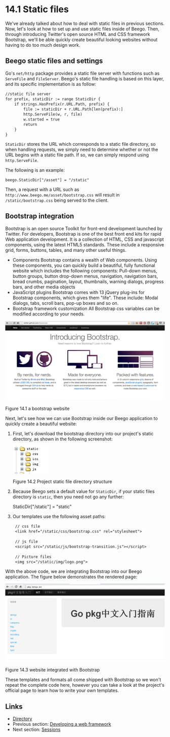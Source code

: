 # 14.1 Static files

We've already talked about how to deal with static files in previous sections. Now, let's look at how to set up and use static files inside of Beego. Then, through introducing Twitter's open source HTML and CSS framework Bootstrap, we'll be able quickly create beautiful looking websites without having to do too much design work.

## Beego static files and settings

Go's `net/http` package provides a static file server with functions such as `ServeFile` and `FileServer`. Beego's static file handling is based on this layer, and its specific implementation is as follow: 

	//static file server
	for prefix, staticDir := range StaticDir {
		if strings.HasPrefix(r.URL.Path, prefix) {
			file := staticDir + r.URL.Path[len(prefix):]
			http.ServeFile(w, r, file)
			w.started = true
			return
		}
	}

`StaticDir` stores the URL which corresponds to a static file directory, so when handling requests, we simply need to determine whether or not the URL begins with a static file path. If so, we can simply respond using `http.ServeFile`. 

The following is an example: 

	beego.StaticDir["/asset"] = "/static"

Then, a request with a URL such as `http://www.beego.me/asset/bootstrap.css` will result in `/static/bootstrap.css` being served to the client.

## Bootstrap integration

Bootstrap is an open source Toolkit for front-end development launched by Twitter. For developers, Bootstrap is one of the best front end kits for rapid Web application development. It is a collection of HTML, CSS and javascript components, using the latest HTML5 standards. These include a responsive grid, forms, buttons, tables, and many other useful things.

- Components
Bootstrap contains a wealth of Web components. Using these components, you can quickly build a beautiful, fully functional website which includes the following components:
Pull-down menus, button groups, button drop-down menus, navigation, navigation bars, bread crumbs, pagination, layout, thumbnails, warning dialogs, progress bars, and other media objects
- JavaScript plugins
Bootstrap comes with 13 jQuery plug-ins for Bootstrap components, which gives them "life". These include:
Modal dialogs, tabs, scroll bars, pop-up boxes and so on.
- Bootstrap framework customization
All Bootstrap css variables can be modified according to your needs.

![](images/14.1.bootstrap.png?raw=true)

Figure 14.1 a bootstrap website

Next, let's see how we can use Bootstrap inside our Beego application to quickly create a beautiful website:

1. First, let's download the bootstrap directory into our project's static directory, as shown in the following screenshot:

	![](images/14.1.bootstrap2.png?raw=true)
	
	Figure 14.2 Project static file directory structure

2. Because Beego sets a default value for `StaticDir`, if your static files directory is `static`, then you need not go any further:

	StaticDir["/static"] = "static"

3. Our templates use the following asset paths:

		// css file
		<link href="/static/css/bootstrap.css" rel="stylesheet">

		// js file
		<script src="/static/js/bootstrap-transition.js"></script>

		// Picture files
		<img src="/static/img/logo.png">

With the above code, we are integrating Bootstrap into our Beego application. The figure below demonstrates the rendered page:  

![](images/14.1.bootstrap3.png?raw=true)

Figure 14.3 website integrated with Bootstrap 

These templates and formats all come shipped with Bootstrap so we won't repeat the complete code here, however you can take a look at the project's official page to learn how to write your own templates. 

## Links

- [Directory](preface.md)
- Previous section: [Developing a web framework](14.0.md)
- Next section: [Sessions](14.2.md)
